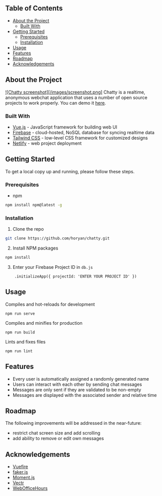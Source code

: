 ## Table of Contents
* [About the Project](#about-the-project)
  * [Built With](#built-with)
* [Getting Started](#getting-started)
  * [Prerequisites](#prerequisites)
  * [Installation](#installation)
* [Usage](#usage)
* [Features](#features)
* [Roadmap](#roadmap)
* [Acknowledgements](#acknowledgements)

## About the Project
[![Chatty screenshot][/images/screenshot.png]](https://chattty.netlify.com/)
Chatty is a realtime, anonymous webchat application that uses a number of open source projects to work properly. You can demo it [here](https://chattty.netlify.com).

### Built With
* [Vue.js](https://vuejs.org/) - JavaScript framework for building web UI
* [Firebase](https://firebase.google.com) - cloud-hosted, NoSQL database for syncing realtime data
* [Tailwind CSS](https://tailwindcss.com) - low-level CSS framework for customized designs
* [Netlify](https://www.netlify.com/) - web project deployment

## Getting Started
To get a local copy up and running, please follow these steps.

### Prerequisites
* npm
```sh
npm install npm@latest -g
```

### Installation
1. Clone the repo
```sh
git clone https://github.com/horyan/chatty.git
```
2. Install NPM packages
```sh
npm install
```
3. Enter your Firebase Project ID in `db.js`
```JS
    .initializeApp({ projectId: 'ENTER YOUR PROJECT ID' })
```

## Usage

Compiles and hot-reloads for development
```
npm run serve
```

Compiles and minifies for production
```
npm run build
```

Lints and fixes files
```
npm run lint
```

## Features
* Every user is automatically assigned a randomly generated name
* Users can interact with each other by sending chat messages
* Messages are only sent if they are validated to be non-empty
* Messages are displayed with the associated sender and relative time

## Roadmap
The following improvements will be addressed in the near-future:
* restrict chat screen size and add scrolling
* add ability to remove or edit own messages

## Acknowledgements
* [Vuefire](https://github.com/vuejs/vuefire)
* [faker.js](https://github.com/marak/Faker.js/)
* [Moment.js](https://github.com/moment/moment/)
* [Vectr](https://vectr.com/)
* [WebOfficeHours](https://www.webofficehours.com/)